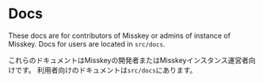 # Docs
These docs are for contributors of Misskey or admins of instance of Misskey.
Docs for users are located in `src/docs`.

これらのドキュメントはMisskeyの開発者またはMisskeyインスタンス運営者向けです。
利用者向けのドキュメントは`src/docs`にあります。
